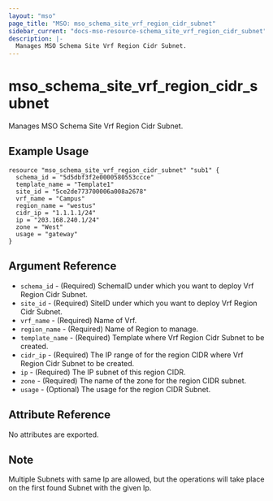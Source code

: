 ```yaml
---
layout: "mso"
page_title: "MSO: mso_schema_site_vrf_region_cidr_subnet"
sidebar_current: "docs-mso-resource-schema_site_vrf_region_cidr_subnet"
description: |-
  Manages MSO Schema Site Vrf Region Cidr Subnet.
---
```


# mso_schema_site_vrf_region_cidr_subnet #

Manages MSO Schema Site Vrf Region Cidr Subnet.

## Example Usage ##

```hcl
resource "mso_schema_site_vrf_region_cidr_subnet" "sub1" {
  schema_id = "5d5dbf3f2e0000580553ccce"
  template_name = "Template1"
  site_id = "5ce2de773700006a008a2678"
  vrf_name = "Campus"
  region_name = "westus"
  cidr_ip = "1.1.1.1/24"
  ip = "203.168.240.1/24"
  zone = "West"
  usage = "gateway"
}
```

## Argument Reference ##

* `schema_id` - (Required) SchemaID under which you want to deploy Vrf Region Cidr Subnet.
* `site_id` - (Required) SiteID under which you want to deploy Vrf Region Cidr Subnet.
* `vrf_name` - (Required) Name of Vrf.
* `region_name` - (Required) Name of Region to manage.
* `template_name` - (Required) Template where Vrf Region Cidr Subnet to be created.
* `cidr_ip` - (Required) The IP range of for the region CIDR where Vrf Region Cidr Subnet to be created.
* `ip` - (Required) The IP subnet of this region CIDR.
* `zone` - (Required) The name of the zone for the region CIDR subnet.
* `usage` - (Optional) The usage for the region CIDR Subnet.

## Attribute Reference ##

No attributes are exported.

## Note ##
Multiple Subnets with same Ip are allowed, but the operations will take place on the first found Subnet with the given Ip.
